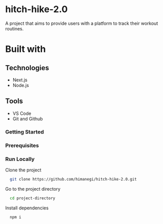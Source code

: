 # hitch-hike-2.0

A project that aims to provide users with a platform to track their workout routines.

# Built with

## Technologies

- Next.js
- Node.js

## Tools

- VS Code
- Git and Github

<!-- Getting Started -->
### Getting Started

<!-- Prerequisites -->
### Prerequisites

<!-- Run Locally -->
### Run Locally

Clone the project

```bash
  git clone https://github.com/himanegi/hitch-hike-2.0.git
```

Go to the project directory

```bash
  cd project-directory
```

Install dependencies

```bash
  npm i
```